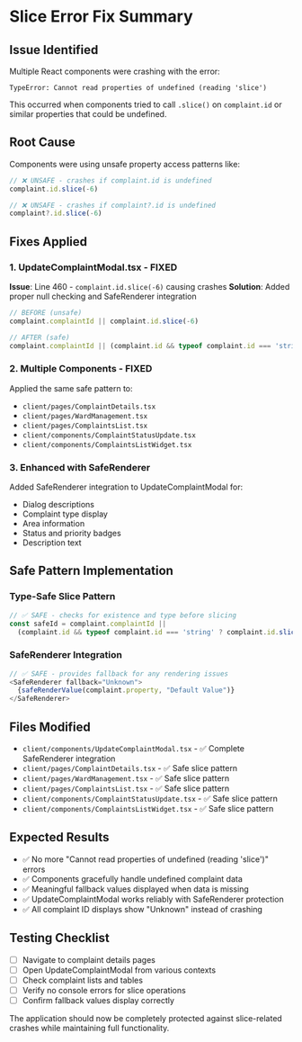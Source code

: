 # Slice Error Fix Summary

## Issue Identified
Multiple React components were crashing with the error:
```
TypeError: Cannot read properties of undefined (reading 'slice')
```

This occurred when components tried to call `.slice()` on `complaint.id` or similar properties that could be undefined.

## Root Cause
Components were using unsafe property access patterns like:
```javascript
// ❌ UNSAFE - crashes if complaint.id is undefined
complaint.id.slice(-6)

// ❌ UNSAFE - crashes if complaint?.id is undefined  
complaint?.id.slice(-6)
```

## Fixes Applied

### 1. UpdateComplaintModal.tsx - FIXED
**Issue**: Line 460 - `complaint.id.slice(-6)` causing crashes
**Solution**: Added proper null checking and SafeRenderer integration

```javascript
// BEFORE (unsafe)
complaint.complaintId || complaint.id.slice(-6)

// AFTER (safe)
complaint.complaintId || (complaint.id && typeof complaint.id === 'string' ? complaint.id.slice(-6) : 'Unknown')
```

### 2. Multiple Components - FIXED
Applied the same safe pattern to:
- `client/pages/ComplaintDetails.tsx`
- `client/pages/WardManagement.tsx` 
- `client/pages/ComplaintsList.tsx`
- `client/components/ComplaintStatusUpdate.tsx`
- `client/components/ComplaintsListWidget.tsx`

### 3. Enhanced with SafeRenderer
Added SafeRenderer integration to UpdateComplaintModal for:
- Dialog descriptions
- Complaint type display
- Area information
- Status and priority badges
- Description text

## Safe Pattern Implementation

### Type-Safe Slice Pattern
```javascript
// ✅ SAFE - checks for existence and type before slicing
const safeId = complaint.complaintId || 
  (complaint.id && typeof complaint.id === 'string' ? complaint.id.slice(-6) : 'Unknown');
```

### SafeRenderer Integration
```javascript
// ✅ SAFE - provides fallback for any rendering issues
<SafeRenderer fallback="Unknown">
  {safeRenderValue(complaint.property, "Default Value")}
</SafeRenderer>
```

## Files Modified
- `client/components/UpdateComplaintModal.tsx` - ✅ Complete SafeRenderer integration
- `client/pages/ComplaintDetails.tsx` - ✅ Safe slice pattern
- `client/pages/WardManagement.tsx` - ✅ Safe slice pattern
- `client/pages/ComplaintsList.tsx` - ✅ Safe slice pattern
- `client/components/ComplaintStatusUpdate.tsx` - ✅ Safe slice pattern
- `client/components/ComplaintsListWidget.tsx` - ✅ Safe slice pattern

## Expected Results
- ✅ No more "Cannot read properties of undefined (reading 'slice')" errors
- ✅ Components gracefully handle undefined complaint data
- ✅ Meaningful fallback values displayed when data is missing
- ✅ UpdateComplaintModal works reliably with SafeRenderer protection
- ✅ All complaint ID displays show "Unknown" instead of crashing

## Testing Checklist
- [ ] Navigate to complaint details pages
- [ ] Open UpdateComplaintModal from various contexts
- [ ] Check complaint lists and tables
- [ ] Verify no console errors for slice operations
- [ ] Confirm fallback values display correctly

The application should now be completely protected against slice-related crashes while maintaining full functionality.